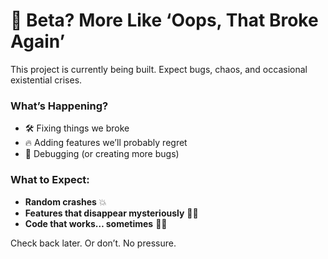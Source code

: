 # 🧪 Beta? More Like ‘Oops, That Broke Again’

This project is currently being built. Expect bugs, chaos, and occasional existential crises.

### What’s Happening?

- 🛠️ Fixing things we broke
- 🔥 Adding features we’ll probably regret
- 🐛 Debugging (or creating more bugs)

### **What to Expect:**

- **Random crashes** 💥
- **Features that disappear mysteriously** 🕵️‍♂️
- **Code that works… sometimes** 🤷‍♂️

Check back later. Or don’t. No pressure.